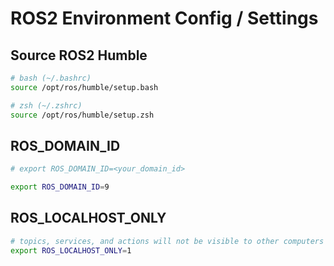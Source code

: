 # ROS2 Environment Config / Settings

## Source ROS2 Humble

```bash 
# bash (~/.bashrc)
source /opt/ros/humble/setup.bash

# zsh (~/.zshrc)
source /opt/ros/humble/setup.zsh
```

## ROS_DOMAIN_ID

```bash 
# export ROS_DOMAIN_ID=<your_domain_id>

export ROS_DOMAIN_ID=9
```

## ROS_LOCALHOST_ONLY

```bash 
# topics, services, and actions will not be visible to other computers
export ROS_LOCALHOST_ONLY=1
```
